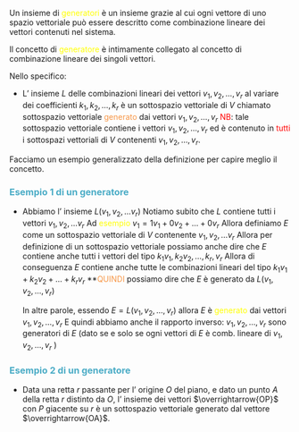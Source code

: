 Un insieme di <font color="#ffff00">generatori</font> è un insieme grazie al cui ogni vettore di uno spazio vettoriale può essere descritto come combinazione lineare dei vettori contenuti nel sistema.

Il concetto di <font color="#ffff00">generatore</font> è intimamente collegato al concetto di combinazione lineare dei singoli vettori.

Nello specifico:
- L’ insieme $L$ delle combinazioni lineari dei vettori $v_{1},v_{2},\dots,v_{r}$ al variare dei coefficienti $k_{1},k_{2},\dots,k_{r}$       è un sottospazio vettoriale di $V$ chiamato sottospazio vettoriale <font color="#f79646">generato</font> dai vettori $v_{1},v_{2},\dots,v_{r}$
  <font color="#ff0000">NB</font>: tale sottospazio vettoriale contiene i vettori $v_{1},v_{2},\dots,v_{r}$ ed è contenuto in <font color="#ff0000">tutti</font> i sottospazi vettoriali di $V$ contenenti $v_{1},v_{2},\dots,v_{r}$.

Facciamo un esempio generalizzato della definizione per capire meglio il concetto.
### <font color="#4bacc6">Esempio 1 di un generatore</font>

- Abbiamo l’ insieme $L(v_{1},v_{2},\dots v_{r})$
  Notiamo subito che $L$ contiene tutti i vettori $v_{1},v_{2},\dots v_{r}$
  Ad <font color="#ffff00">esempio</font> $v_{1}=1v_{1}+0v_{2}+\dots+0v_{r}$
  Allora definiamo $E$ come un sottospazio vettoriale di $V$ contenente $v_{1},v_{2},\dots v_{r}$
  Allora per definizione di un sottospazio vettoriale possiamo anche dire che $E$ contiene anche               tutti i vettori del tipo $k_{1}v_{1},k_{2}v_{2},\dots,k_{r},v_{r}$
  Allora di conseguenza $E$ contiene anche tutte le combinazioni lineari del tipo $k_{1}v_{1}+k_{2}v_{2}+\dots+k_{r}v_{r}$
  **<font color="#f79646">QUINDI</font> possiamo dire che $E$ è generato da $L(v_{1},v_{2},\dots, v_{r})$

  In altre parole, essendo $E = L(v_{1},v_{2},\dots,v_{r})$ allora $E$ è <font color="#ffff00">generato</font> dai vettori $v_{1},v_{2},\dots,v_{r}$
  E quindi abbiamo anche il rapporto inverso:
  $v_{1},v_{2},\dots, v_{r}$ sono generatori di $E$ (dato se e solo se ogni vettori di $E$ è comb. lineare di $v_{1},v_{2},\dots,v_{r}$ )

### <font color="#4bacc6">Esempio 2 di un generatore</font>

- Data una retta $r$ passante per l’ origine $O$ del piano, e dato un punto $A$ della retta $r$ distinto da $O$, l’ insieme dei vettori $\overrightarrow{OP}$ con $P$ giacente su $r$ è un sottospazio vettoriale generato dal vettore $\overrightarrow{OA}$.